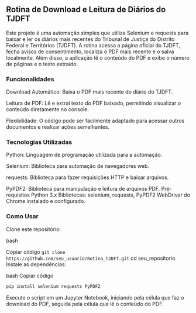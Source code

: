 ## Rotina de Download e Leitura de Diários do TJDFT
Este projeto é uma automação simples que utiliza Selenium e requests para baixar e ler os diários mais recentes do Tribunal de Justiça do Distrito Federal e Territórios (TJDFT). A rotina acessa a página oficial do TJDFT, fecha avisos de consentimento, localiza o PDF mais recente e o salva localmente. Além disso, a aplicação lê o conteúdo do PDF e exibe o número de páginas e o texto extraído.

### Funcionalidades
Download Automático: Baixa o PDF mais recente do diário do TJDFT.

Leitura de PDF: Lê e extrai texto do PDF baixado, permitindo visualizar o conteúdo diretamente no console.

Flexibilidade: O código pode ser facilmente adaptado para acessar outros documentos e realizar ações semelhantes.

### Tecnologias Utilizadas
Python: Linguagem de programação utilizada para a automação.

Selenium: Biblioteca para automação de navegadores web.

requests: Biblioteca para fazer requisições HTTP e baixar arquivos.

PyPDF2: Biblioteca para manipulação e leitura de arquivos PDF.
Pré-requisitos
Python 3.x
Bibliotecas: selenium, requests, PyPDF2
WebDriver do Chrome instalado e configurado.


### Como Usar
Clone este repositório:

bash

Copiar código
``git clone https://github.com/seu_usuario/Rotina_TJDFT.git``
cd seu_repositorio
Instale as dependências:

bash
Copiar código
```python
pip install selenium requests PyPDF2
```
Execute o script em um Jupyter Notebook, iniciando pela célula que faz o download do PDF, seguida pela célula que lê o conteúdo do PDF.
